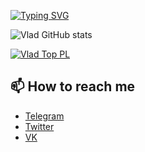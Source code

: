 [![Typing SVG](https://readme-typing-svg.herokuapp.com?color=%2333D8F7&size=24&duration=6000&lines=Mathematics+and+Mechanics+Faculty;Ural+Federal+University;Fundamental+informatics+and+information+technology)](https://git.io/typing-svg)

![Vlad GitHub stats](https://github-readme-stats.vercel.app/api?username=AtkishkinVlad&count_private=true)

[![Vlad Top PL](https://github-readme-stats.vercel.app/api/top-langs/?username=AtkishkinVlad&layout=compact)](https://github.com/AtkishkinVlad/github-readme-stats)


## 📫 How to reach me

* [Telegram](https://t.me/KotikVacia)
* [Twitter](https://twitter.com/KotikVacia)
* [VK](http://vk.com/vladatkishkin)

<!--
**AtkishkinVlad/AtkishkinVlad** is a ✨ _special_ ✨ repository because its `README.md` (this file) appears on your GitHub profile.

Here are some ideas to get you started:

- 🔭 I’m currently working on ...
- 🌱 I’m currently learning ...
- 👯 I’m looking to collaborate on ...
- 🤔 I’m looking for help with ...
- 💬 Ask me about ...
- 📫 How to reach me: ...
- 😄 Pronouns: ...
- ⚡ Fun fact: ...
-->

